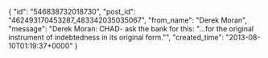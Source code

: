  {
   "id": "546838732018730",
   "post_id": "462493170453287_483342035035067",
   "from_name": "Derek Moran",
   "message": "Derek Moran: CHAD- ask the bank for this: \"...for the original instrument of indebtedness in its original form.\"",
   "created_time": "2013-08-10T01:19:37+0000"
 }
